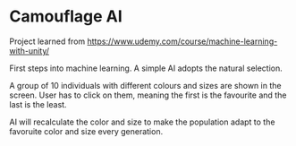 # Camouflage AI

Project learned from https://www.udemy.com/course/machine-learning-with-unity/

First steps into machine learning. A simple AI adopts the natural selection.

A group of 10 individuals with different colours and sizes are shown in the screen.
User has to click on them, meaning the first is the favourite and the last is the least.

AI will recalculate the color and size to make the population adapt to the favoruite color and size every generation.
